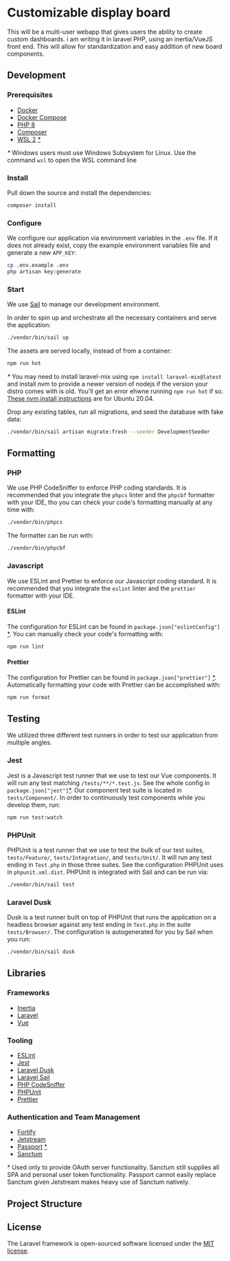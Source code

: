 # Customizable display board
This will be a multi-user webapp that gives users the ability to create custom dashboards. i am writing it in laravel PHP, using an inertia/VueJS front end. This will allow for standardization and easy addition of new board components.


## Development

### Prerequisites
* [Docker](https://www.docker.com/)
* [Docker Compose](https://docs.docker.com/compose/)
* [PHP 8](https://www.php.net/releases/8.0/en.php)
* [Composer](https://getcomposer.org/)
* [WSL 2](https://docs.microsoft.com/en-us/windows/wsl/install-win10) [*](#wsl)

<a id="wsl">_*_</a>  Windows users must use Windows Subsystem for Linux. Use the command ```wsl``` to open the WSL command line

### Install
Pull down the source and install the dependencies:
```bash
composer install
```

### Configure
We configure our application via environment variables in the `.env` file. If it does not already exist, copy the example environment variables file and
generate a new `APP_KEY`:

```bash
cp .env.example .env
php artisan key:generate
```

### Start
We use [Sail](https://laravel.com/docs/8.x/sail) to manage our development
environment.

In order to spin up and orchestrate all the necessary containers and serve the
application:
```bash
./vendor/bin/sail up
```

The assets are served locally, instead of from a container:
```bash
npm run hot
```
_*_ You may need to install laravel-mix using ```npm install laravel-mix@latest``` and install nvm to provide a newer
version of nodejs if the version your distro comes with is old. You'll get an error ehwne running ```npm run hot``` if so.
[These nvm install instructions](https://tecadmin.net/how-to-install-nvm-on-ubuntu-20-04/) are for Ubuntu 20.04.

Drop any existing tables, run all migrations, and seed the database with fake
data:
```bash
./vendor/bin/sail artisan migrate:fresh --seeder DevelopmentSeeder
```

## Formatting

### PHP
We use PHP CodeSniffer to enforce PHP coding standards. It is recommended that
you integrate the `phpcs` linter and the `phpcbf` formatter with your IDE, tho
you can check your code's formatting manually at any time with:
```bash
./vendor/bin/phpcs
```
The formatter can be run with:
```bash
./vendor/bin/phpcbf
```

### Javascript
We use ESLint and Prettier to enforce our Javascript coding standard. It is
recommended that you integrate the `eslint` linter and the `prettier` formatter
with your IDE.

#### ESLint
The configuration for ESLint can be found in `package.json["eslintConfig"]`
[*](#jsconfigs).
You can manually check your code's formatting with:
```bash
npm run lint
```

#### Prettier
The configuration for Prettier can be found in `package.json["prettier"]`
[*](#jsconfigs).
Automatically formatting your code with Prettier can be accomplished with:
```bash
npm run format
```

## Testing
We utilized three different test runners in order to test our application from
multiple angles.

### Jest
Jest is a Javascript test runner that we use to test our Vue components. It will
run any test matching `/tests/**/*.test.js`. See the whole config in
`package.json["jest"]`[*](#jsconfigs).  Our component test suite is
located in `tests/Component/`.
In order to continuously test components while you develop them, run:
```bash
npm run test:watch
```

### PHPUnit
PHPUnit is a test runner that we use to test the bulk of our test suites,
`tests/Feature/`, `tests/Integration/`, and `tests/Unit/`. It will run any test
ending in `Test.php` in those three suites. See the configuration PHPUnit uses
in `phpunit.xml.dist`. PHPUnit is integrated with Sail and can be run via:
```bash
./vendor/bin/sail test
```

### Laravel Dusk
Dusk is a test runner built on top of PHPUnit that runs the application
on a headless browser against any test ending in `Test.php` in the suite
`tests/Browser/`. The configuration is autogenerated for you by Sail
when you run:
```bash
./vendor/bin/sail dusk
```


## Libraries

### Frameworks
* [Inertia](https://inertiajs.com/)
* [Laravel](https://laravel.com/)
* [Vue](https://vuejs.org/)

### Tooling
* [ESLint](https://eslint.org/)
* [Jest](https://jestjs.io/)
* [Laravel Dusk](https://laravel.com/docs/8.x/dusk)
* [Laravel Sail](https://laravel.com/docs/8.x/sail)
* [PHP CodeSniffer](https://github.com/squizlabs/PHP_CodeSniffer)
* [PHPUnit](https://phpunit.readthedocs.io/en/stable/)
* [Prettier](https://prettier.io/)

### Authentication and Team Management
* [Fortify](https://laravel.com/docs/8.x/fortify)
* [Jetstream](https://jetstream.laravel.com/)
* [Passport](https://laravel.com/docs/8.x/passport) [*](#oauth)
* [Sanctum](https://github.com/laravel/sanctum)

<a id="oauth">*</a> Used only to provide OAuth server functionality.
Sanctum still supplies all SPA and personal user token functionality.
Passport cannot easily replace Sanctum given Jetstream makes heavy use
of Sanctum natively.

## Project Structure



## License

The Laravel framework is open-sourced software licensed under the [MIT license](https://opensource.org/licenses/MIT).
